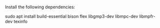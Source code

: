 Install the following dependencies:


sudo apt install build-essential bison flex libgmp3-dev libmpc-dev libmpfr-dev texinfo
